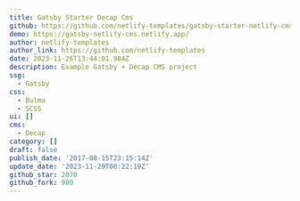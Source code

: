 ```yaml
---
title: Gatsby Starter Decap Cms
github: https://github.com/netlify-templates/gatsby-starter-netlify-cms
demo: https://gatsby-netlify-cms.netlify.app/
author: netlify-templates
author_link: https://github.com/netlify-templates
date: 2023-11-26T13:44:01.984Z
description: Example Gatsby + Decap CMS project
ssg:
  - Gatsby
css:
  - Bulma
  - SCSS
ui: []
cms:
  - Decap
category: []
draft: false
publish_date: '2017-08-15T23:15:14Z'
update_date: '2023-11-29T08:22:19Z'
github_star: 2070
github_fork: 980
---
```

